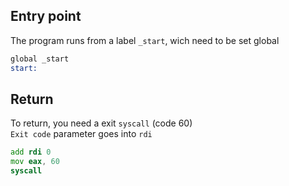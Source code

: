 ## Entry point

The program runs from a label `_start`, wich need to be set global

```asm
global _start
start:
```

## Return

To return, you need a exit `syscall` (code 60)  
`Exit code` parameter goes into `rdi`

```asm
add rdi 0
mov eax, 60
syscall
```
